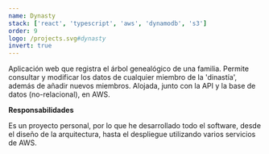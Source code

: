 ```yaml
---
name: Dynasty
stack: ['react', 'typescript', 'aws', 'dynamodb', 's3']
order: 9
logo: /projects.svg#dynasty
invert: true
---
```


Aplicación web que registra el árbol genealógico de una familia. Permite consultar y
modificar los datos de cualquier miembro de la 'dinastía', además de añadir nuevos
miembros. Alojada, junto con la API y la base de datos (no-relacional), en AWS.

<b>Responsabilidades</b>

Es un proyecto personal, por lo que he desarrollado todo el software, desde el diseño
de la arquitectura, hasta el despliegue utilizando varios servicios de AWS.
